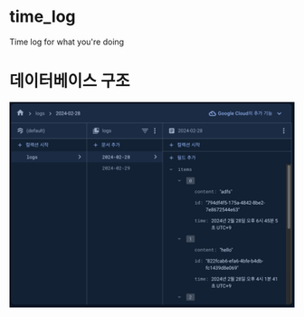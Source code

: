 # time_log
Time log for what you're doing

# 데이터베이스 구조
![Firebase Document](assets/images/firestore_Document.png)